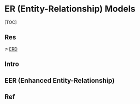 # ER (Entity-Relationship) Models

[TOC]



## Res
↗ [ERD](../../../../../../Software%20Engineering/Design%20&%20Modeling%20&%20Docs/ERD.md)



## Intro


## EER (Enhanced Entity-Relationship)


## Ref

